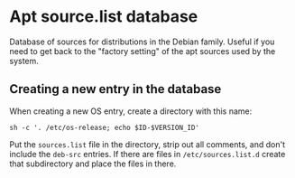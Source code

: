 # Apt source.list database

Database of sources for distributions in the Debian family. Useful if you need
to get back to the "factory setting" of the apt sources used by the system.


## Creating a new entry in the database

When creating a new OS entry, create a directory with this name:

    sh -c '. /etc/os-release; echo $ID-$VERSION_ID'

Put the `sources.list` file in the directory, strip out all comments,
and don't include the `deb-src` entries. If there are files in `/etc/sources.list.d`
create that subdirectory and place the files in there.
